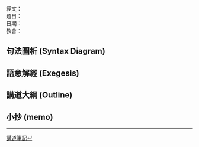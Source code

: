 經文：   
題目：   
日期：   
教會：   


## 句法圖析 (Syntax Diagram)

## 語意解經 (Exegesis)



## 講道大綱 (Outline)


## 小抄 (memo)




---


[講道筆記↵](README.md)


